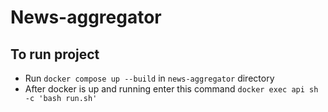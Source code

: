 # News-aggregator


## To run project
- Run `docker compose up --build` in `news-aggregator` directory
- After docker is up and running enter this command `docker exec api sh -c 'bash run.sh'`

